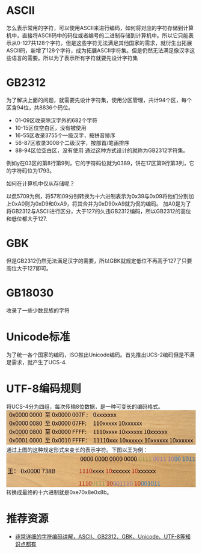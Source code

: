 # ASCII
怎么表示常用的字符，可以使用ASCII来进行编码，如何将对应的字符存储到计算机中，直接将ASCII码中的码位或者编号的二进制存储到计算机中。所以它只能表示从0-127共128个字符。但是这些字符无法满足其他国家的需求，就衍生出拓展ASCII码，新增了128个字符，成为拓展ASCII字符集。但是仍然无法满足像汉字这些语言的需要。所以为了表示所有字符就要先设计字符集
# GB2312
为了解决上面的问题，就需要先设计字符集，使用分区管理，共计94个区，每个区含94位，共8836个码位。
- 01-09区收录除汉字外的682个字符
- 10-15区位空白区，没有被使用
- 16-55区收录3755个一级汉字，按拼音排序
- 56-87区收录3008个二级汉字，按部首/笔画排序
- 88-94区位空白区，没有使用
通过这种方式设计的就称为GB2312字符集。

例如y在03区的第8行第9列，它的字符码位就为0389，饼在17区第9行第3列，它的字符码位为1793。

如何在计算机中仅从存储呢？

以侃5709为例，将57和09分别转换为十六进制表示为0x39与0x09将他们分别加上0xA0则为0xD9和0xA9，将其合并为0xD90xA9就为侃的编码。
加A0是为了将GB2312与ASCII进行区分，大于127的久违GB2312编码，所以GB2312的高位和低位都大于127.
# GBK
但是GB2312仍然无法满足汉字的需要，所以GBK就规定低位不再高于127了只要高位大于127即可。
# GB18030
收录了一些少数民族的字符
# Unicode标准
为了统一各个国家的编码，ISO推出Unicode编码。首先推出UCS-2编码但是不满足需求，就产生了UCS-4.
# UTF-8编码规则
将UCS-4分为四组，每次传输8位数据，是一种可变长的编码格式。
![utf-8](img/utf-8.png)
通过上图的这种规定形式来变长的表示字符。下图以王为例：
![王](img/utf-8ex.png)
转换成最终的十六进制就是0xe70x8e0x8b。
# 推荐资源
- [非常详细的字符编码讲解，ASCII、GB2312、GBK、Unicode、UTF-8等知识点都有](https://www.bilibili.com/video/BV1gZ4y1x7p7/?spm_id_from=autoNext)
